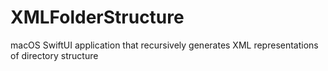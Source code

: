 # XMLFolderStructure
macOS SwiftUI application that recursively generates XML representations of directory structure
